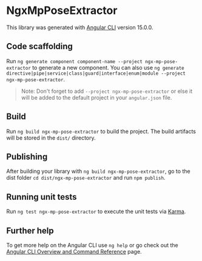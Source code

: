 # NgxMpPoseExtractor

This library was generated with [Angular CLI](https://github.com/angular/angular-cli) version 15.0.0.

## Code scaffolding

Run `ng generate component component-name --project ngx-mp-pose-extractor` to generate a new component. You can also use `ng generate directive|pipe|service|class|guard|interface|enum|module --project ngx-mp-pose-extractor`.
> Note: Don't forget to add `--project ngx-mp-pose-extractor` or else it will be added to the default project in your `angular.json` file. 

## Build

Run `ng build ngx-mp-pose-extractor` to build the project. The build artifacts will be stored in the `dist/` directory.

## Publishing

After building your library with `ng build ngx-mp-pose-extractor`, go to the dist folder `cd dist/ngx-mp-pose-extractor` and run `npm publish`.

## Running unit tests

Run `ng test ngx-mp-pose-extractor` to execute the unit tests via [Karma](https://karma-runner.github.io).

## Further help

To get more help on the Angular CLI use `ng help` or go check out the [Angular CLI Overview and Command Reference](https://angular.io/cli) page.
